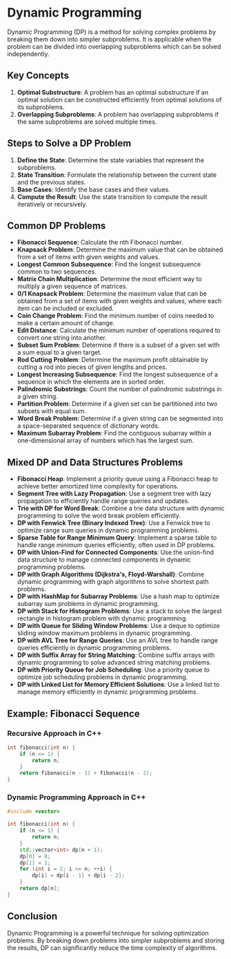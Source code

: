# Dynamic Programming

Dynamic Programming (DP) is a method for solving complex problems by breaking them down into simpler subproblems. It is applicable when the problem can be divided into overlapping subproblems which can be solved independently.

## Key Concepts

1. **Optimal Substructure**: A problem has an optimal substructure if an optimal solution can be constructed efficiently from optimal solutions of its subproblems.
2. **Overlapping Subproblems**: A problem has overlapping subproblems if the same subproblems are solved multiple times.

## Steps to Solve a DP Problem

1. **Define the State**: Determine the state variables that represent the subproblems.
2. **State Transition**: Formulate the relationship between the current state and the previous states.
3. **Base Cases**: Identify the base cases and their values.
4. **Compute the Result**: Use the state transition to compute the result iteratively or recursively.

## Common DP Problems

- **Fibonacci Sequence**: Calculate the nth Fibonacci number.
- **Knapsack Problem**: Determine the maximum value that can be obtained from a set of items with given weights and values.
- **Longest Common Subsequence**: Find the longest subsequence common to two sequences.
- **Matrix Chain Multiplication**: Determine the most efficient way to multiply a given sequence of matrices.
- **0/1 Knapsack Problem**: Determine the maximum value that can be obtained from a set of items with given weights and values, where each item can be included or excluded.
- **Coin Change Problem**: Find the minimum number of coins needed to make a certain amount of change.
- **Edit Distance**: Calculate the minimum number of operations required to convert one string into another.
- **Subset Sum Problem**: Determine if there is a subset of a given set with a sum equal to a given target.
- **Rod Cutting Problem**: Determine the maximum profit obtainable by cutting a rod into pieces of given lengths and prices.
- **Longest Increasing Subsequence**: Find the longest subsequence of a sequence in which the elements are in sorted order.
- **Palindromic Substrings**: Count the number of palindromic substrings in a given string.
- **Partition Problem**: Determine if a given set can be partitioned into two subsets with equal sum.
- **Word Break Problem**: Determine if a given string can be segmented into a space-separated sequence of dictionary words.
- **Maximum Subarray Problem**: Find the contiguous subarray within a one-dimensional array of numbers which has the largest sum.

## Mixed DP and Data Structures Problems

- **Fibonacci Heap**: Implement a priority queue using a Fibonacci heap to achieve better amortized time complexity for operations.
- **Segment Tree with Lazy Propagation**: Use a segment tree with lazy propagation to efficiently handle range queries and updates.
- **Trie with DP for Word Break**: Combine a trie data structure with dynamic programming to solve the word break problem efficiently.
- **DP with Fenwick Tree (Binary Indexed Tree)**: Use a Fenwick tree to optimize range sum queries in dynamic programming problems.
- **Sparse Table for Range Minimum Query**: Implement a sparse table to handle range minimum queries efficiently, often used in DP problems.
- **DP with Union-Find for Connected Components**: Use the union-find data structure to manage connected components in dynamic programming problems.
- **DP with Graph Algorithms (Dijkstra's, Floyd-Warshall)**: Combine dynamic programming with graph algorithms to solve shortest path problems.
- **DP with HashMap for Subarray Problems**: Use a hash map to optimize subarray sum problems in dynamic programming.
- **DP with Stack for Histogram Problems**: Use a stack to solve the largest rectangle in histogram problem with dynamic programming.
- **DP with Queue for Sliding Window Problems**: Use a deque to optimize sliding window maximum problems in dynamic programming.
- **DP with AVL Tree for Range Queries**: Use an AVL tree to handle range queries efficiently in dynamic programming problems.
- **DP with Suffix Array for String Matching**: Combine suffix arrays with dynamic programming to solve advanced string matching problems.
- **DP with Priority Queue for Job Scheduling**: Use a priority queue to optimize job scheduling problems in dynamic programming.
- **DP with Linked List for Memory Efficient Solutions**: Use a linked list to manage memory efficiently in dynamic programming problems.


## Example: Fibonacci Sequence

### Recursive Approach in C++
```cpp
int fibonacci(int n) {
    if (n <= 1) {
        return n;
    }
    return fibonacci(n - 1) + fibonacci(n - 2);
}
```

### Dynamic Programming Approach in C++
```cpp
#include <vector>

int fibonacci(int n) {
    if (n <= 1) {
        return n;
    }
    std::vector<int> dp(n + 1);
    dp[0] = 0;
    dp[1] = 1;
    for (int i = 2; i <= n; ++i) {
        dp[i] = dp[i - 1] + dp[i - 2];
    }
    return dp[n];
}
```

## Conclusion

Dynamic Programming is a powerful technique for solving optimization problems. By breaking down problems into simpler subproblems and storing the results, DP can significantly reduce the time complexity of algorithms.

